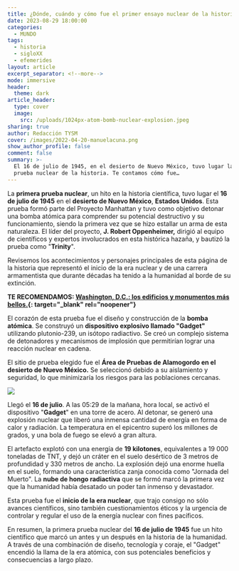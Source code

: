 ```yaml
---
title: ¿Dónde, cuándo y cómo fue el primer ensayo nuclear de la historia?
date: 2023-08-29 18:00:00
categories:
  - MUNDO
tags:
  - historia
  - sigloXX
  - efemerides
layout: article
excerpt_separator: <!--more-->
mode: immersive
header:
  theme: dark
article_header:
  type: cover
  image:
    src: /uploads/1024px-atom-bomb-nuclear-explosion.jpeg
sharing: true
author: Redacción TYSM
cover: /images/2022-04-20-manuelacuna.png
show_author_profile: false
comment: false
summary: >-
  El 16 de julio de 1945, en el desierto de Nuevo México, tuvo lugar la primera
  prueba nuclear de la historia. Te contamos cómo fue…
---
```

La **primera prueba nuclear**, un hito en la historia científica, tuvo lugar el **16 de julio de 1945** en el **desierto de Nuevo México**, **Estados Unidos**. Esta prueba formó parte del Proyecto Manhattan y tuvo como objetivo detonar una bomba atómica para comprender su potencial destructivo y su funcionamiento, siendo la primera vez que se hizo estallar un arma de esta naturaleza. El líder del proyecto, **J. Robert Oppenheimer,** dirigió al equipo de científicos y expertos involucrados en esta histórica hazaña, y bautizó la prueba como "**Trinity**".

Revisemos los acontecimientos y personajes principales de esta página de la historia que representó el inicio de la era nuclear y de una carrera armamentista que durante décadas ha tenido a la humanidad al borde de su extinción.

**TE RECOMENDAMOS:&nbsp;[Washington, D.C.: los edificios y monumentos más bellos.](https://blog.tonoysumariachi.com/mundo/2022/10/14/washington-d.c.los-edificios-y-monumentos-mas-bellos.html){: target="_blank" rel="noopener"}**

El corazón de esta prueba fue el diseño y construcción de la **bomba atómica**. Se construyó un **dispositivo explosivo llamado "Gadget"** utilizando plutonio-239, un isótopo radiactivo. Se creó un complejo sistema de detonadores y mecanismos de implosión que permitirían lograr una reacción nuclear en cadena.

El sitio de prueba elegido fue el **Área de Pruebas de Alamogordo en el desierto de Nuevo México.** Se seleccionó debido a su aislamiento y seguridad, lo que minimizaría los riesgos para las poblaciones cercanas.

![](https://upload.wikimedia.org/wikipedia/commons/8/8d/Trinity_shot_color.jpg)

Llegó el **16 de julio**. A las 05:29 de la mañana, hora local, se activó el dispositivo "**Gadget**" en una torre de acero. Al detonar, se generó una explosión nuclear que liberó una inmensa cantidad de energía en forma de calor y radiación. La temperatura en el epicentro superó los millones de grados, y una bola de fuego se elevó a gran altura.

El artefacto explotó con una energía de **19 kilotones**, equivalentes a 19 000 toneladas de TNT, y dejó un cráter en el suelo desértico de 3 metros de profundidad y 330 metros de ancho. La explosión dejó una enorme huella en el suelo, formando una característica zanja conocida como "Jornada del Muerto". La **nube de hongo radiactiva** que se formó marcó la primera vez que la humanidad había desatado un poder tan inmenso y devastador.

Esta prueba fue el **inicio de la era nuclear**, que trajo consigo no sólo avances científicos, sino también cuestionamientos éticos y la urgencia de controlar y regular el uso de la energía nuclear con fines pacíficos.

En resumen, la primera prueba nuclear del **16 de julio de 1945** fue un hito científico que marcó un antes y un después en la historia de la humanidad. A través de una combinación de diseño, tecnología y coraje, el "Gadget" encendió la llama de la era atómica, con sus potenciales beneficios y consecuencias a largo plazo.